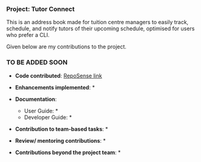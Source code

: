 ### Project: Tutor Connect

This is an address book made for tuition centre managers to easily track, schedule, and notify tutors of their upcoming schedule, optimised for users who prefer a CLI.

Given below are my contributions to the project.

### TO BE ADDED SOON

* **Code contributed**: [RepoSense link](https://nus-cs2103-ay2324s1.github.io/tp-dashboard/?search=jweng88&breakdown=true)

* **Enhancements implemented**:
    *

* **Documentation**:
    * User Guide:
        *
    * Developer Guide:
        *

* **Contribution to team-based tasks**:
    *

* **Review/ mentoring contributions**:
    *

* **Contributions beyond the project team**:
    *

